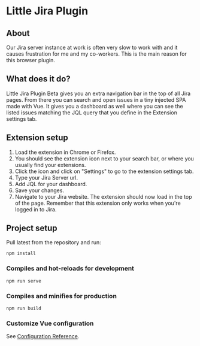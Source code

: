 # Little Jira Plugin

## About
Our Jira server instance at work is often very slow to work with and it causes frustration for me and my co-workers. This is the main reason for this browser plugin.

## What does it do?
Little Jira Plugin Beta gives you an extra navigation bar in the top of all Jira pages. From there you can search and open issues in a tiny injected SPA made with Vue. It gives you a dashboard as well where you can see the listed issues matching the JQL query that you define in the Extension settings tab.

## Extension setup
1. Load the extension in Chrome or Firefox.
2. You should see the extension icon next to your search bar, or where you usually find your extensions.
3. Click the icon and click on "Settings" to go to the extension settings tab.
4. Type your Jira Server url.
5. Add JQL for your dashboard.
6. Save your changes.
7. Navigate to your Jira website. The extension should now load in the top of the page. Remember that this extension only works when you're logged in to Jira.

## Project setup
Pull latest from the repository and run:
```
npm install
```

### Compiles and hot-reloads for development
```
npm run serve
```

### Compiles and minifies for production
```
npm run build
```

### Customize Vue configuration
See [Configuration Reference](https://cli.vuejs.org/config/).
